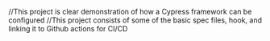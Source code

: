 //This project is clear demonstration of how a Cypress framework can be configured
//This project consists of some of the basic spec files, hook, and linking it to Github actions for CI/CD

